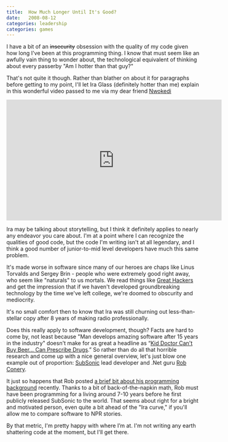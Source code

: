 ```yaml
---
title:  How Much Longer Until It's Good?
date:   2008-08-12
categories: leadership
categories: games
---
```


I have a bit of an ~~insecurity~~ obsession with the quality of my code given how long I've been at this programming thing. I know that must seem like an awfully vain thing to wonder about, the technological equivalent of thinking about every passerby "Am I hotter than that guy?"

That's not quite it though. Rather than blather on about it for paragraphs before getting to my point, I'll let Ira Glass (definitely hotter than me) explain in this wonderful video passed to me via my dear friend [Nwokedi](http://how2livelife.blogspot.com/)

<iframe width="560" height="315" src="https://www.youtube.com/embed/X2wLP0izeJE" frameborder="0" allow="autoplay; encrypted-media" allowfullscreen></iframe>

Ira may be talking about storytelling, but I think it definitely applies to nearly any endeavor you care about. I'm at a point where I can recognize the qualities of good code, but the code I'm writing isn't at all legendary, and I think a good number of junior-to-mid level developers have much this same problem.

It's made worse in software since many of our heroes are chaps like Linus Torvalds and Sergey Brin - people who were extremely good right away, who seem like "naturals" to us mortals. We read things like [Great Hackers](http://www.paulgraham.com/gh.html) and get the impression that if we haven't developed groundbreaking technology by the time we've left college, we're doomed to obscurity and mediocrity.

It's no small comfort then to know that Ira was still churning out less-than-stellar copy after 8 years of making radio professionally.

Does this really apply to software development, though? Facts are hard to come by, not least because "Man develops amazing software after 15 years in the industry" doesn't make for as great a headline as “[Kid Doctor Can't Buy Beer... Can Prescribe Drugs](https://www.youtube.com/watch?v=mrERtikdPus).” So rather than do all that horrible research and come up with a nice general overview, let's just blow one example out of proportion: [SubSonic](http://www.subsonicproject.com/) lead developer and .Net guru [Rob Conery](http://blog.wekeroad.com/).

It just so happens that Rob posted [a brief bit about his programming background](http://blog.wekeroad.com/blog/how-i-got-started-in-software-development/) recently. Thanks to a bit of back-of-the-napkin math, Rob must have been programming for a living around 7-10 years before he first publicly released SubSonic to the world. That seems about right for a bright and motivated person, even quite a bit ahead of the "Ira curve," if you'll allow me to compare software to NPR stories.

By that metric, I'm pretty happy with where I’m at. I'm not writing any earth shattering code at the moment, but I'll get there.